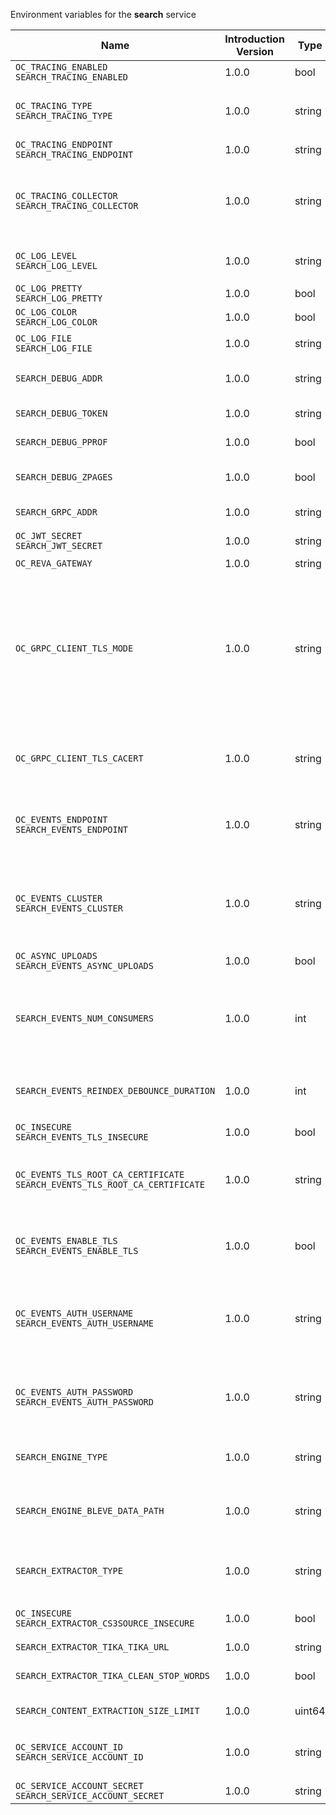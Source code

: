 Environment variables for the **search** service

| Name | Introduction Version | Type | Description | Default Value |
|---|---|---|---|---|
|`OC_TRACING_ENABLED`<br/>`SEARCH_TRACING_ENABLED`| 1.0.0 |bool|Activates tracing.|false|
|`OC_TRACING_TYPE`<br/>`SEARCH_TRACING_TYPE`| 1.0.0 |string|The type of tracing. Defaults to '', which is the same as 'jaeger'. Allowed tracing types are 'jaeger' and '' as of now.||
|`OC_TRACING_ENDPOINT`<br/>`SEARCH_TRACING_ENDPOINT`| 1.0.0 |string|The endpoint of the tracing agent.||
|`OC_TRACING_COLLECTOR`<br/>`SEARCH_TRACING_COLLECTOR`| 1.0.0 |string|The HTTP endpoint for sending spans directly to a collector, i.e. \http://jaeger-collector:14268/api/traces. Only used if the tracing endpoint is unset.||
|`OC_LOG_LEVEL`<br/>`SEARCH_LOG_LEVEL`| 1.0.0 |string|The log level. Valid values are: 'panic', 'fatal', 'error', 'warn', 'info', 'debug', 'trace'.||
|`OC_LOG_PRETTY`<br/>`SEARCH_LOG_PRETTY`| 1.0.0 |bool|Activates pretty log output.|false|
|`OC_LOG_COLOR`<br/>`SEARCH_LOG_COLOR`| 1.0.0 |bool|Activates colorized log output.|false|
|`OC_LOG_FILE`<br/>`SEARCH_LOG_FILE`| 1.0.0 |string|The path to the log file. Activates logging to this file if set.||
|`SEARCH_DEBUG_ADDR`| 1.0.0 |string|Bind address of the debug server, where metrics, health, config and debug endpoints will be exposed.|127.0.0.1:9224|
|`SEARCH_DEBUG_TOKEN`| 1.0.0 |string|Token to secure the metrics endpoint.||
|`SEARCH_DEBUG_PPROF`| 1.0.0 |bool|Enables pprof, which can be used for profiling.|false|
|`SEARCH_DEBUG_ZPAGES`| 1.0.0 |bool|Enables zpages, which can be used for collecting and viewing in-memory traces.|false|
|`SEARCH_GRPC_ADDR`| 1.0.0 |string|The bind address of the GRPC service.|127.0.0.1:9220|
|`OC_JWT_SECRET`<br/>`SEARCH_JWT_SECRET`| 1.0.0 |string|The secret to mint and validate jwt tokens.||
|`OC_REVA_GATEWAY`| 1.0.0 |string|The CS3 gateway endpoint.|eu.opencloud.api.gateway|
|`OC_GRPC_CLIENT_TLS_MODE`| 1.0.0 |string|TLS mode for grpc connection to the go-micro based grpc services. Possible values are 'off', 'insecure' and 'on'. 'off': disables transport security for the clients. 'insecure' allows using transport security, but disables certificate verification (to be used with the autogenerated self-signed certificates). 'on' enables transport security, including server certificate verification.||
|`OC_GRPC_CLIENT_TLS_CACERT`| 1.0.0 |string|Path/File name for the root CA certificate (in PEM format) used to validate TLS server certificates of the go-micro based grpc services.||
|`OC_EVENTS_ENDPOINT`<br/>`SEARCH_EVENTS_ENDPOINT`| 1.0.0 |string|The address of the event system. The event system is the message queuing service. It is used as message broker for the microservice architecture.|127.0.0.1:9233|
|`OC_EVENTS_CLUSTER`<br/>`SEARCH_EVENTS_CLUSTER`| 1.0.0 |string|The clusterID of the event system. The event system is the message queuing service. It is used as message broker for the microservice architecture. Mandatory when using NATS as event system.|opencloud-cluster|
|`OC_ASYNC_UPLOADS`<br/>`SEARCH_EVENTS_ASYNC_UPLOADS`| 1.0.0 |bool|Enable asynchronous file uploads.|true|
|`SEARCH_EVENTS_NUM_CONSUMERS`| 1.0.0 |int|The amount of concurrent event consumers to start. Event consumers are used for searching files. Multiple consumers increase parallelisation, but will also increase CPU and memory demands. The default value is 0.|0|
|`SEARCH_EVENTS_REINDEX_DEBOUNCE_DURATION`| 1.0.0 |int|The duration in milliseconds the reindex debouncer waits before triggering a reindex of a space that was modified.|1000|
|`OC_INSECURE`<br/>`SEARCH_EVENTS_TLS_INSECURE`| 1.0.0 |bool|Whether to verify the server TLS certificates.|false|
|`OC_EVENTS_TLS_ROOT_CA_CERTIFICATE`<br/>`SEARCH_EVENTS_TLS_ROOT_CA_CERTIFICATE`| 1.0.0 |string|The root CA certificate used to validate the server's TLS certificate. If provided SEARCH_EVENTS_TLS_INSECURE will be seen as false.||
|`OC_EVENTS_ENABLE_TLS`<br/>`SEARCH_EVENTS_ENABLE_TLS`| 1.0.0 |bool|Enable TLS for the connection to the events broker. The events broker is the OpenCloud service which receives and delivers events between the services.|false|
|`OC_EVENTS_AUTH_USERNAME`<br/>`SEARCH_EVENTS_AUTH_USERNAME`| 1.0.0 |string|The username to authenticate with the events broker. The events broker is the OpenCloud service which receives and delivers events between the services.||
|`OC_EVENTS_AUTH_PASSWORD`<br/>`SEARCH_EVENTS_AUTH_PASSWORD`| 1.0.0 |string|The password to authenticate with the events broker. The events broker is the OpenCloud service which receives and delivers events between the services.||
|`SEARCH_ENGINE_TYPE`| 1.0.0 |string|Defines which search engine to use. Defaults to 'bleve'. Supported values are: 'bleve'.|bleve|
|`SEARCH_ENGINE_BLEVE_DATA_PATH`| 1.0.0 |string|The directory where the filesystem will store search data. If not defined, the root directory derives from $OC_BASE_DATA_PATH/search.|/home/chaser/.opencloud/search|
|`SEARCH_EXTRACTOR_TYPE`| 1.0.0 |string|Defines the content extraction engine. Defaults to 'basic'. Supported values are: 'basic' and 'tika'.|basic|
|`OC_INSECURE`<br/>`SEARCH_EXTRACTOR_CS3SOURCE_INSECURE`| 1.0.0 |bool|Ignore untrusted SSL certificates when connecting to the CS3 source.|false|
|`SEARCH_EXTRACTOR_TIKA_TIKA_URL`| 1.0.0 |string|URL of the tika server.|http://127.0.0.1:9998|
|`SEARCH_EXTRACTOR_TIKA_CLEAN_STOP_WORDS`| 1.0.0 |bool|Defines if stop words should be cleaned or not. See the documentation for more details.|true|
|`SEARCH_CONTENT_EXTRACTION_SIZE_LIMIT`| 1.0.0 |uint64|Maximum file size in bytes that is allowed for content extraction.|20971520|
|`OC_SERVICE_ACCOUNT_ID`<br/>`SEARCH_SERVICE_ACCOUNT_ID`| 1.0.0 |string|The ID of the service account the service should use. See the 'auth-service' service description for more details.||
|`OC_SERVICE_ACCOUNT_SECRET`<br/>`SEARCH_SERVICE_ACCOUNT_SECRET`| 1.0.0 |string|The service account secret.||